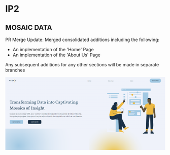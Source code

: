 # IP2

## MOSAIC DATA

PR Merge Update: Merged consolidated additions including the following:

- An implementation of the 'Home' Page
- An implementation of the 'About Us' Page

Any subsequent additions for any other sections will be made in separate branches

![Screenshots](./img/Screenshot.png)
